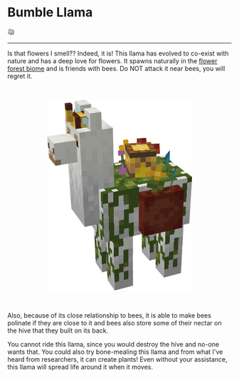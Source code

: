 # Bumble Llama

<img src="../images/bone_meal.png">

----------------------------------------------

Is that flowers I smell?? Indeed, it is! This llama has evolved to co-exist with nature
and has a deep love for flowers. It spawns naturally in the
[flower forest biome](https://minecraft.fandom.com/wiki/Forest#Flower_Forest)
and is friends with bees. Do NOT attack it near bees, you will regret it.

<br>
<p align="center">
    <img src="../images/bumble_llama.png">
</p>
<br>

Also, because of its close relationship to bees, it is able to make bees polinate
if they are close to it and bees also store some of their nectar on the hive that they built
on its back.

You cannot ride this llama, since you would destroy the hive and no-one wants that. You could
also try bone-mealing this llama and from what I've heard from researchers, it can create plants!
Even without your assistance, this llama will spread life around it when it moves.
